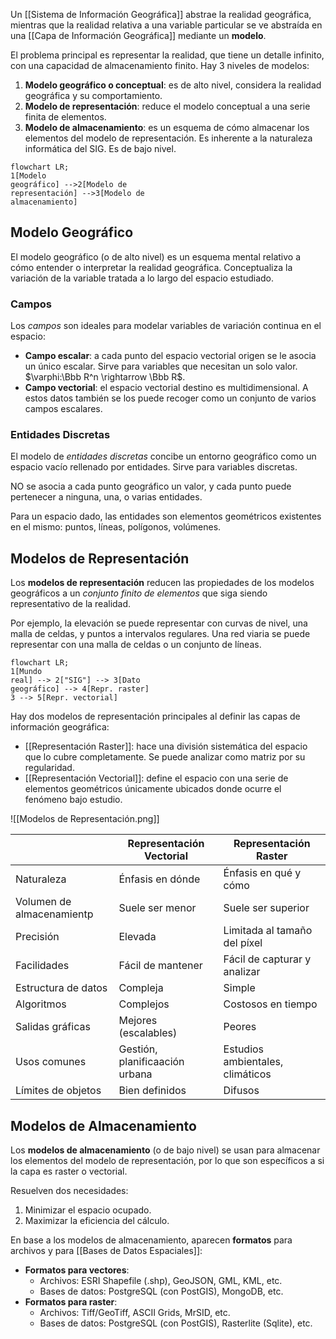 Un [[Sistema de Información Geográfica]] abstrae la realidad geográfica, mientras que la realidad relativa a una variable particular se ve abstraída en una [[Capa de Información Geográfica]] mediante un **modelo**.

El problema principal es representar la realidad, que tiene un detalle infinito, con una capacidad de almacenamiento finito. Hay 3 niveles de modelos:

1. **Modelo geográfico o conceptual**: es de alto nivel, considera la realidad geográfica y su comportamiento.
2. **Modelo de representación**: reduce el modelo conceptual a una serie finita de elementos.
3. **Modelo de almacenamiento**: es un esquema de cómo almacenar los elementos del modelo de representación. Es inherente a la naturaleza informática del SIG. Es de bajo nivel.

```mermaid
flowchart LR;
1[Modelo
geográfico] -->2[Modelo de
representación] -->3[Modelo de
almacenamiento]
```

## Modelo Geográfico

El modelo geográfico (o de alto nivel) es un esquema mental relativo a cómo entender o interpretar la realidad geográfica. Conceptualiza la variación de la variable tratada a lo largo del espacio estudiado.

### Campos

Los _campos_ son ideales para modelar variables de variación continua en el espacio:

- **Campo escalar**: a cada punto del espacio vectorial origen se le asocia un único escalar. Sirve para variables que necesitan un solo valor. $\varphi:\Bbb R^n \rightarrow \Bbb R$.
- **Campo vectorial**: el espacio vectorial destino es multidimensional. A estos datos también se los puede recoger como un conjunto de varios campos escalares.

### Entidades Discretas

El modelo de _entidades discretas_ concibe un entorno geográfico como un espacio vacío rellenado por entidades. Sirve para variables discretas.

NO se asocia a cada punto geográfico un valor, y cada punto puede pertenecer a ninguna, una, o varias entidades.

Para un espacio dado, las entidades son elementos geométricos existentes en el mismo: puntos, líneas, polígonos, volúmenes.

## Modelos de Representación

Los **modelos de representación** reducen las propiedades de los modelos geográficos a un _conjunto finito de elementos_ que siga siendo representativo de la realidad.

Por ejemplo, la elevación se puede representar con curvas de nivel, una malla de celdas, y puntos a intervalos regulares. Una red viaria se puede representar con una malla de celdas o un conjunto de líneas.

```mermaid
flowchart LR;
1[Mundo
real] --> 2["SIG"] --> 3[Dato
geográfico] --> 4[Repr. raster]
3 --> 5[Repr. vectorial]
```

Hay dos modelos de representación principales al definir las capas de información geográfica:

- [[Representación Raster]]: hace una división sistemática del espacio que lo cubre completamente. Se puede analizar como matriz por su regularidad.
- [[Representación Vectorial]]: define el espacio con una serie de elementos geométricos únicamente ubicados donde ocurre el fenómeno bajo estudio.

![[Modelos de Representación.png]]

|                           | Representación Vectorial       | Representación Raster            |
| ------------------------- | ------------------------------ | -------------------------------- |
| Naturaleza                | Énfasis en dónde               | Énfasis en qué y cómo            |
| Volumen de almacenamientp | Suele ser menor                | Suele ser superior               |
| Precisión                 | Elevada                        | Limitada al tamaño del píxel     |
| Facilidades               | Fácil de mantener              | Fácil de capturar y analizar     |
| Estructura de datos       | Compleja                       | Simple                           |
| Algoritmos                | Complejos                      | Costosos en tiempo               |
| Salidas gráficas          | Mejores (escalables)           | Peores                           |
| Usos comunes              | Gestión, planificaación urbana | Estudios ambientales, climáticos |
| Límites de objetos        | Bien definidos                 | Difusos                          |

## Modelos de Almacenamiento

Los **modelos de almacenamiento** (o de bajo nivel) se usan para almacenar los elementos del modelo de representación, por lo que son específicos a si la capa es raster o vectorial.

Resuelven dos necesidades:

1. Minimizar el espacio ocupado.
2. Maximizar la eficiencia del cálculo.

En base a los modelos de almacenamiento, aparecen **formatos** para archivos y para [[Bases de Datos Espaciales]]:

- **Formatos para vectores**:
  - Archivos: ESRI Shapefile (.shp), GeoJSON, GML, KML, etc.
  - Bases de datos: PostgreSQL (con PostGIS), MongoDB, etc.
- **Formatos para raster**:
  - Archivos: Tiff/GeoTiff, ASCII Grids, MrSID, etc.
  - Bases de datos: PostgreSQL (con PostGIS), Rasterlite (Sqlite), etc.
